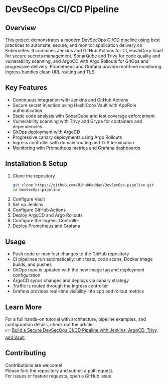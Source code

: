 # DevSecOps CI/CD Pipeline

## Overview
This project demonstrates a modern DevSecOps CI/CD pipeline using best practices to automate, secure, and monitor application delivery on Kubernetes.
It combines Jenkins and GitHub Actions for CI, HashiCorp Vault for secure secrets management, SonarQube and Trivy for code quality and vulnerability scanning, and ArgoCD with Argo Rollouts for GitOps and progressive delivery. Prometheus and Grafana provide real-time monitoring. Ingress handles clean URL routing and TLS.

## Key Features
- Continuous integration with Jenkins and GitHub Actions  
- Secure secret injection using HashiCorp Vault with AppRole authentication  
- Static code analysis with SonarQube and test coverage enforcement  
- Vulnerability scanning with Trivy and Grype for containers and dependencies  
- GitOps deployment with ArgoCD  
- Progressive canary deployments using Argo Rollouts  
- Ingress controller with domain routing and TLS termination  
- Monitoring with Prometheus metrics and Grafana dashboards


## Installation & Setup

1. Clone the repository   
   ```bash
   git clone https://github.com/RihabHaddad/DevSecOps-pipeline.git
   cd DevSecOps-pipeline
2. Configure Vault  
3. Set up Jenkins  
4. Configure GitHub Actions  
5. Deploy ArgoCD and Argo Rollouts  
6. Configure the Ingress Controller  
7. Deploy Prometheus and Grafana

## Usage
- Push code or manifest changes to the GitHub repository  
- CI pipelines run automatically: unit tests, code scans, Docker image builds, and pushes  
- GitOps repo is updated with the new image tag and deployment configuration  
- ArgoCD syncs changes and deploys via canary strategy  
- Traffic is routed through the Ingress controller  
- Grafana provides real-time visibility into app and rollout metrics

## Learn More
For a full hands-on tutorial with architecture, pipeline examples, and configuration details, check out the article:  
👉 [Build a Secure DevSecOps CI/CD Pipeline with Jenkins, ArgoCD, Trivy, and Vault](https://devsecopsai.today/build-a-secure-devsecops-ci-cd-pipeline-with-jenkins-argocd-trivy-and-vault-hands-on-tutorial-47aeb65090b1)

## Contributing
Contributions are welcome!  
Please fork the repository and submit a pull request.  
For issues or feature requests, open a GitHub issue.
